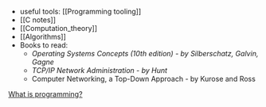 - useful tools:  [[Programming tooling]]
- [[C notes]]
- [[Computation_theory]]
- [[Algorithms]]
- Books to read: 
  - *Operating Systems Concepts (10th edition) - by Silberschatz, Galvin, Gagne*
  - *TCP/IP Network Administration - by Hunt*
  - Computer Networking, a Top-Down Approach - by Kurose and Ross


[What is programming?](Abstraction)